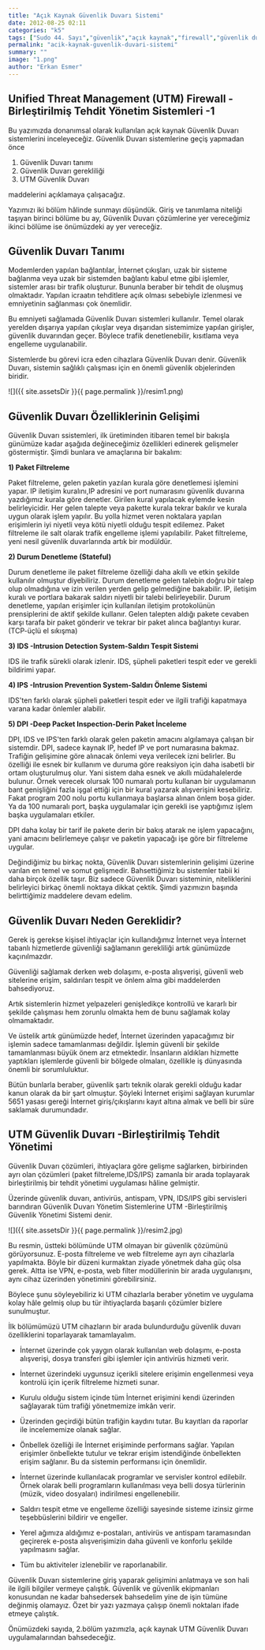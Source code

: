 ```yaml
---
title: "Açık Kaynak Güvenlik Duvarı Sistemi"
date: 2012-08-25 02:11
categories: "k5"
tags: ["Sudo 44. Sayı","güvenlik","açık kaynak","firewall","güvenlik duvarı","UTM"]
permalink: "acik-kaynak-guvenlik-duvari-sistemi"
summary: ""
image: "1.png"
author: "Erkan Esmer"
---
```


## Unified Threat Management (UTM) Firewall - Birleştirilmiş Tehdit Yönetim Sistemleri -1

Bu yazımızda donanımsal olarak kullanılan açık kaynak Güvenlik Duvarı sistemlerini inceleyeceğiz.
Güvenlik Duvarı sistemlerine geçiş yapmadan önce

1. Güvenlik Duvarı tanımı
2. Güvenlik Duvarı gerekliliği
3. UTM Güvenlik Duvarı

maddelerini açıklamaya çalışacağız.

Yazımızı iki bölüm hâlinde sunmayı düşündük. Giriş ve tanımlama niteliği taşıyan birinci bölüme bu ay, Güvenlik Duvarı çözümlerine yer vereceğimiz ikinci bölüme ise önümüzdeki ay yer vereceğiz.

## Güvenlik Duvarı Tanımı

Modemlerden yapılan bağlantılar, İnternet çıkışları, uzak bir sisteme bağlanma veya uzak bir sistemden bağlantı kabul etme gibi işlemler, sistemler arası bir trafik oluşturur. Bununla beraber bir tehdit de oluşmuş olmaktadır. Yapılan icraatın tehditlere açık olması sebebiyle izlenmesi ve emniyetinin sağlanması çok önemlidir.

Bu emniyeti sağlamada Güvenlik Duvarı sistemleri kullanılır. Temel olarak yerelden dışarıya yapılan çıkışlar veya dışarıdan sistemimize yapılan girişler, güvenlik duvarından geçer. Böylece trafik denetlenebilir, kısıtlama veya engelleme uygulanabilir.

Sistemlerde bu görevi icra eden cihazlara Güvenlik Duvarı denir. Güvenlik Duvarı, sistemin sağlıklı çalışması için en önemli güvenlik objelerinden biridir.

![]({{ site.assetsDir }}{{ page.permalink }}/resim1.png)

## Güvenlik Duvarı Özelliklerinin Gelişimi

Güvenlik Duvarı ssistemleri, ilk üretiminden itibaren temel bir bakışla günümüze kadar aşağıda değineceğimiz özellikleri edinerek gelişmeler göstermiştir. Şimdi bunlara ve amaçlarına bir bakalım:

**1) Paket Filtreleme**

Paket filtreleme, gelen paketin yazılan kurala göre denetlemesi işlemini yapar. IP iletişim kuralını,IP adresini ve port numarasını güvenlik duvarına yazdığımız kurala göre denetler. Girilen kural yapılacak eylemde kesin belirleyicidir. Her gelen talepte veya pakette kurala tekrar bakılır ve kurala uygun olarak işlem yapılır. Bu yolla hizmet veren noktalara yapılan erişimlerin iyi niyetli veya kötü niyetli olduğu tespit edilemez. Paket filtreleme ile salt olarak trafik engelleme işlemi yapılabilir. Paket filtreleme, yeni nesil güvenlik duvarlarında artık bir modüldür.

**2) Durum Denetleme (Stateful)**

Durum denetleme ile paket filtreleme özelliği daha akıllı ve etkin şekilde kullanılır olmuştur diyebiliriz. Durum denetleme gelen talebin doğru bir talep olup olmadığına ve izin verilen yerden gelip gelmediğine bakabilir. IP, iletişim kuralı ve portlara bakarak saldırı niyetli bir talebi belirleyebilir. Durum denetleme, yapılan erişimler için kullanılan iletişim protokolünün prensiplerini de aktif şekilde kullanır. Gelen talepten aldığı pakete cevaben karşı tarafa bir paket gönderir ve tekrar bir paket alınca bağlantıyı kurar. (TCP-üçlü el sıkışma)

**3) IDS -Intrusion Detection System-Saldırı Tespit Sistemi**

IDS ile trafik sürekli olarak izlenir. IDS, şüpheli paketleri tespit eder ve gerekli bildirimi yapar.

**4) IPS -Intrusion Prevention System-Saldırı Önleme Sistemi**

IDS'ten farklı olarak şüpheli paketleri tespit eder ve ilgili trafiği kapatmaya varana kadar önlemler alabilir.

**5) DPI -Deep Packet Inspection-Derin Paket İnceleme**

DPI, IDS ve IPS'ten farklı olarak gelen paketin amacını algılamaya çalışan bir sistemdir. DPI, sadece kaynak IP, hedef IP ve port numarasına bakmaz. Trafiğin gelişimine göre alınacak önlemi veya verilecek izni belirler. Bu özelliği ile esnek bir kullanım ve duruma göre reaksiyon için daha isabetli bir ortam oluşturulmuş olur. Yani sistem daha esnek ve akıllı müdahalelerde bulunur. Örnek verecek olursak 100 numaralı portu kullanan bir uygulamanın bant genişliğini fazla işgal ettiği için bir kural yazarak alışverişini kesebiliriz. Fakat program 200 nolu portu kullanmaya başlarsa alınan önlem boşa gider. Ya da 100 numaralı port, başka uygulamalar için gerekli ise yaptığımız işlem başka uygulamaları etkiler.

DPI daha kolay bir tarif ile pakete derin bir bakış atarak ne işlem yapacağını, yani amacını belirlemeye çalışır ve paketin yapacağı işe göre bir filtreleme uygular.

Değindiğimiz bu birkaç nokta, Güvenlik Duvarı sistemlerinin gelişimi üzerine varılan en temel ve somut gelişmedir. Bahsettiğimiz bu sistemler tabii ki daha birçok özellik taşır. Biz sadece Güvenlik Duvarı sisteminin, niteliklerini belirleyici birkaç önemli noktaya dikkat çektik. Şimdi yazımızın başında belirttiğimiz maddelere devam edelim.

## Güvenlik Duvarı Neden Gereklidir?

Gerek iş gerekse kişisel ihtiyaçlar için kullandığımız İnternet veya İnternet tabanlı hizmetlerde güvenliği sağlamanın gerekliliği artık günümüzde kaçınılmazdır.

Güvenliği sağlamak derken web dolaşımı, e-posta alışverişi, güvenli web sitelerine erişim, saldırıları tespit ve önlem alma gibi maddelerden bahsediyoruz.

Artık sistemlerin hizmet yelpazeleri genişledikçe kontrollü ve kararlı bir şekilde çalışması hem zorunlu olmakta hem de bunu sağlamak kolay olmamaktadır.

Ve üstelik artık günümüzde hedef, İnternet üzerinden yapacağımız bir işlemin sadece tamamlanması değildir. İşlemin güvenli bir şekilde tamamlanması büyük önem arz etmektedir. İnsanların aldıkları hizmette yaptıkları işlemlerde güvenli bir bölgede olmaları, özellikle iş dünyasında önemli bir sorumluluktur.

Bütün bunlarla beraber, güvenlik şartı teknik olarak gerekli olduğu kadar kanun olarak da bir şart olmuştur. Şöyleki İnternet erişimi sağlayan kurumlar 5651 yasası gereği İnternet giriş/çıkışlarını kayıt altına almak ve belli bir süre saklamak durumundadır.

## UTM Güvenlik Duvarı -Birleştirilmiş Tehdit Yönetimi

Güvenlik Duvarı çözümleri, ihtiyaçlara göre gelişme sağlarken, birbirinden ayrı olan çözümleri (paket filtreleme,IDS/IPS) zamanla bir arada toplayarak birleştirilmiş bir tehdit yönetimi uygulaması hâline gelmiştir.

Üzerinde güvenlik duvarı, antivirüs, antispam, VPN, IDS/IPS gibi servisleri barındıran Güvenlik Duvarı Yönetim Sistemlerine UTM -Birleştirilmiş Güvenlik Yönetimi Sistemi denir.

![]({{ site.assetsDir }}{{ page.permalink }}/resim2.jpg)

Bu resmin,  üstteki bölümünde UTM olmayan bir güvenlik çözümünü görüyorsunuz. E-posta filtreleme ve web filtreleme ayrı ayrı cihazlarla yapılmakta. Böyle bir düzeni kurmaktan ziyade yönetmek daha güç olsa gerek.
Altta ise VPN, e-posta, web filter modüllerinin bir arada uygulanışını, aynı cihaz üzerinden yönetimini görebilirsiniz.

Böylece şunu söyleyebiliriz ki UTM cihazlarla beraber yönetim ve uygulama kolay hâle gelmiş olup bu tür ihtiyaçlarda başarılı çözümler bizlere sunulmuştur.

İlk bölümümüzü UTM cihazların bir arada bulundurduğu güvenlik duvarı özelliklerini toparlayarak tamamlayalım.

- İnternet üzerinde çok yaygın olarak kullanılan web dolaşımı, e-posta alışverişi, dosya transferi gibi işlemler için antivirüs hizmeti verir.

- İnternet üzerindeki uygunsuz içerikli sitelere erişimin engellenmesi veya kontrolü için içerik filtreleme hizmeti sunar.

- Kurulu olduğu sistem içinde tüm İnternet erişimini kendi üzerinden sağlayarak tüm trafiği yönetmemize imkân verir.

- Üzerinden geçirdiği bütün trafiğin kaydını tutar. Bu kayıtları da raporlar ile incelememize olanak sağlar.

- Önbellek özelliği ile İnternet erişiminde performans sağlar. Yapılan erişimler önbellekte tutulur ve tekrar erişim istendiğinde önbellekten erişim sağlanır. Bu da sistemin performansı için önemlidir.

- İnternet üzerinde kullanılacak programlar ve servisler kontrol edilebilr. Örnek olarak belli programların  kullanılması veya belli dosya türlerinin (müzik, video dosyaları) indirilmesi engellenebilir.

- Saldırı tespit etme ve engelleme özelliği sayesinde sisteme izinsiz girme teşebbüslerini bildirir ve engeller.

- Yerel ağımıza aldığımız e-postaları, antivirüs ve antispam taramasından geçirerek e-posta alışverişimizin daha güvenli ve konforlu şekilde yapılmasını sağlar.

- Tüm bu aktiviteler izlenebilir ve raporlanabilir.

Güvenlik Duvarı sistemlerine giriş yaparak gelişimini anlatmaya ve son hali ile ilgili bilgiler vermeye çalıştık. Güvenlik ve güvenlik ekipmanları konusundan ne kadar bahsedersek bahsedelim yine de işin tümüne değinmiş olamayız. Özet bir yazı yazmaya çalışıp önemli noktaları ifade etmeye çalıştık.

Önümüzdeki sayıda, 2.bölüm yazımızla, açık kaynak UTM Güvenlik Duvarı uygulamalarından bahsedeceğiz.

